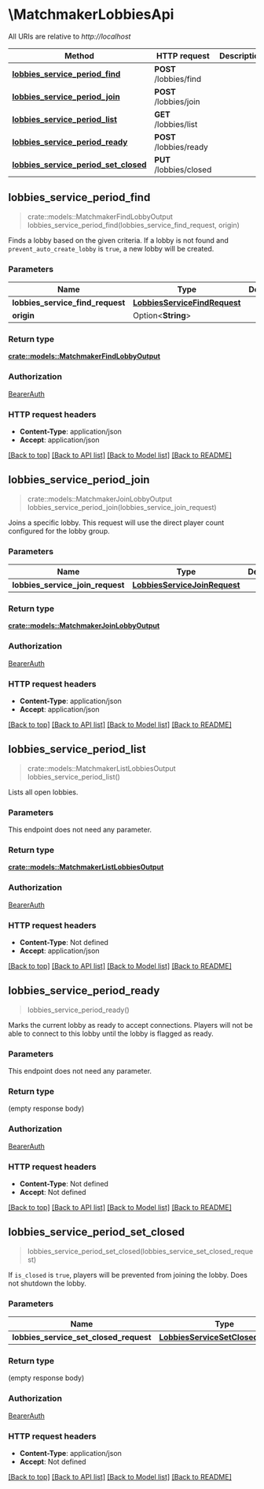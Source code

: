 # \MatchmakerLobbiesApi

All URIs are relative to *http://localhost*

Method | HTTP request | Description
------------- | ------------- | -------------
[**lobbies_service_period_find**](MatchmakerLobbiesApi.md#lobbies_service_period_find) | **POST** /lobbies/find | 
[**lobbies_service_period_join**](MatchmakerLobbiesApi.md#lobbies_service_period_join) | **POST** /lobbies/join | 
[**lobbies_service_period_list**](MatchmakerLobbiesApi.md#lobbies_service_period_list) | **GET** /lobbies/list | 
[**lobbies_service_period_ready**](MatchmakerLobbiesApi.md#lobbies_service_period_ready) | **POST** /lobbies/ready | 
[**lobbies_service_period_set_closed**](MatchmakerLobbiesApi.md#lobbies_service_period_set_closed) | **PUT** /lobbies/closed | 



## lobbies_service_period_find

> crate::models::MatchmakerFindLobbyOutput lobbies_service_period_find(lobbies_service_find_request, origin)


Finds a lobby based on the given criteria. If a lobby is not found and `prevent_auto_create_lobby` is `true`,  a new lobby will be created. 

### Parameters


Name | Type | Description  | Required | Notes
------------- | ------------- | ------------- | ------------- | -------------
**lobbies_service_find_request** | [**LobbiesServiceFindRequest**](LobbiesServiceFindRequest.md) |  | [required] |
**origin** | Option<**String**> |  |  |

### Return type

[**crate::models::MatchmakerFindLobbyOutput**](MatchmakerFindLobbyOutput.md)

### Authorization

[BearerAuth](../README.md#BearerAuth)

### HTTP request headers

- **Content-Type**: application/json
- **Accept**: application/json

[[Back to top]](#) [[Back to API list]](../README.md#documentation-for-api-endpoints) [[Back to Model list]](../README.md#documentation-for-models) [[Back to README]](../README.md)


## lobbies_service_period_join

> crate::models::MatchmakerJoinLobbyOutput lobbies_service_period_join(lobbies_service_join_request)


Joins a specific lobby. This request will use the direct player count configured for the lobby group. 

### Parameters


Name | Type | Description  | Required | Notes
------------- | ------------- | ------------- | ------------- | -------------
**lobbies_service_join_request** | [**LobbiesServiceJoinRequest**](LobbiesServiceJoinRequest.md) |  | [required] |

### Return type

[**crate::models::MatchmakerJoinLobbyOutput**](MatchmakerJoinLobbyOutput.md)

### Authorization

[BearerAuth](../README.md#BearerAuth)

### HTTP request headers

- **Content-Type**: application/json
- **Accept**: application/json

[[Back to top]](#) [[Back to API list]](../README.md#documentation-for-api-endpoints) [[Back to Model list]](../README.md#documentation-for-models) [[Back to README]](../README.md)


## lobbies_service_period_list

> crate::models::MatchmakerListLobbiesOutput lobbies_service_period_list()


Lists all open lobbies.

### Parameters

This endpoint does not need any parameter.

### Return type

[**crate::models::MatchmakerListLobbiesOutput**](MatchmakerListLobbiesOutput.md)

### Authorization

[BearerAuth](../README.md#BearerAuth)

### HTTP request headers

- **Content-Type**: Not defined
- **Accept**: application/json

[[Back to top]](#) [[Back to API list]](../README.md#documentation-for-api-endpoints) [[Back to Model list]](../README.md#documentation-for-models) [[Back to README]](../README.md)


## lobbies_service_period_ready

> lobbies_service_period_ready()


Marks the current lobby as ready to accept connections.  Players will not be able to connect to this lobby until the  lobby is flagged as ready.

### Parameters

This endpoint does not need any parameter.

### Return type

 (empty response body)

### Authorization

[BearerAuth](../README.md#BearerAuth)

### HTTP request headers

- **Content-Type**: Not defined
- **Accept**: Not defined

[[Back to top]](#) [[Back to API list]](../README.md#documentation-for-api-endpoints) [[Back to Model list]](../README.md#documentation-for-models) [[Back to README]](../README.md)


## lobbies_service_period_set_closed

> lobbies_service_period_set_closed(lobbies_service_set_closed_request)


If `is_closed` is `true`, players will be prevented from joining the lobby. Does not shutdown the lobby. 

### Parameters


Name | Type | Description  | Required | Notes
------------- | ------------- | ------------- | ------------- | -------------
**lobbies_service_set_closed_request** | [**LobbiesServiceSetClosedRequest**](LobbiesServiceSetClosedRequest.md) |  | [required] |

### Return type

 (empty response body)

### Authorization

[BearerAuth](../README.md#BearerAuth)

### HTTP request headers

- **Content-Type**: application/json
- **Accept**: Not defined

[[Back to top]](#) [[Back to API list]](../README.md#documentation-for-api-endpoints) [[Back to Model list]](../README.md#documentation-for-models) [[Back to README]](../README.md)

